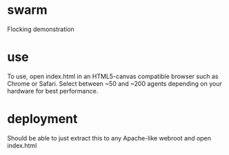 swarm
=====

Flocking demonstration

use
=====
To use, open index.html in an HTML5-canvas compatible browser such as Chrome or Safari. Select between ~50 and ~200 agents depending on your hardware for best performance.

deployment
=====
Should be able to just extract this to any Apache-like webroot and open index.html